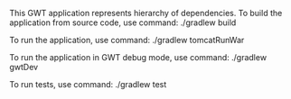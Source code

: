 This GWT application represents hierarchy of dependencies.
To build the application from source code, use command:
./gradlew build

To run the application, use command:
./gradlew tomcatRunWar

To run the application in GWT debug mode, use command:
./gradlew gwtDev

To run tests, use command:
./gradlew test